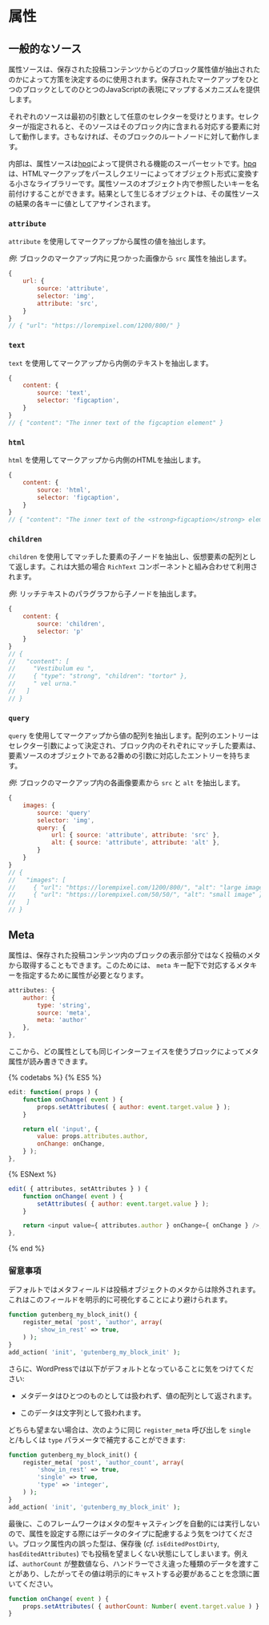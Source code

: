 <!-- # Attributes -->
# 属性

<!-- ## Common Sources -->
## 一般的なソース

<!-- Attribute sources are used to define the strategy by which block attribute values are extracted from saved post content. They provide a mechanism to map from the saved markup to a JavaScript representation of a block. -->
属性ソースは、保存された投稿コンテンツからどのブロック属性値が抽出されたのかによって方策を決定するのに使用されます。保存されたマークアップをひとつのブロックとしてのひとつのJavaScriptの表現にマップするメカニズムを提供します。

<!-- Each source accepts an optional selector as the first argument. If a selector is specified, the source behavior will be run against the corresponding element(s) contained within the block. Otherwise it will be run against the block's root node. -->
それぞれのソースは最初の引数として任意のセレクターを受けとります。セレクターが指定されると、そのソースはそのブロック内に含まれる対応する要素に対して動作します。さもなければ、そのブロックのルートノードに対して動作します。

<!-- Under the hood, attribute sources are a superset of functionality provided by [hpq](https://github.com/aduth/hpq), a small library used to parse and query HTML markup into an object shape. In an object of attributes sources, you can name the keys as you see fit. The resulting object will assign as a value to each key the result of its attribute source. -->
内部は、属性ソースは[hpq](https://github.com/aduth/hpq)によって提供される機能のスーパーセットです。[hpq](https://github.com/aduth/hpq)は、HTMLマークアップをパースしクエリーによってオブジェクト形式に変換する小さなライブラリーです。属性ソースのオブジェクト内で参照したいキーを名前付けすることができます。結果として生じるオブジェクトは、その属性ソースの結果の各キーに値としてアサインされます。

### `attribute`

<!-- Use `attribute` to extract the value of an attribute from markup. -->
 `attribute` を使用してマークアップから属性の値を抽出します。

<!-- _Example_: Extract the `src` attribute from an image found in the block's markup. -->
_例_: ブロックのマークアップ内に見つかった画像から `src` 属性を抽出します。

```js
{
	url: {
		source: 'attribute',
		selector: 'img',
		attribute: 'src',
	}
}
// { "url": "https://lorempixel.com/1200/800/" }
```

### `text`

<!-- Use `text` to extract the inner text from markup. -->
`text` を使用してマークアップから内側のテキストを抽出します。

```js
{
	content: {
		source: 'text',
		selector: 'figcaption',
	}
}
// { "content": "The inner text of the figcaption element" }
```

### `html`

<!-- Use `html` to extract the inner HTML from markup. -->
`html` を使用してマークアップから内側のHTMLを抽出します。

```js
{
	content: {
		source: 'html',
		selector: 'figcaption',
	}
}
// { "content": "The inner text of the <strong>figcaption</strong> element" }
```

### `children`

<!-- Use `children` to extract child nodes of the matched element, returned as an array of virtual elements. This is most commonly used in combination with the `RichText` component. -->
`children` を使用してマッチした要素の子ノードを抽出し、仮想要素の配列として返します。これは大抵の場合 `RichText` コンポーネントと組み合わせて利用されます。

<!-- _Example_: Extract child nodes from a paragraph of rich text. -->
_例_: リッチテキストのパラグラフから子ノードを抽出します。

```js
{
	content: {
		source: 'children',
		selector: 'p'
	}
}
// {
//   "content": [
//     "Vestibulum eu ",
//     { "type": "strong", "children": "tortor" },
//     " vel urna."
//   ]
// }
```

### `query`

<!-- Use `query` to extract an array of values from markup. Entries of the array are determined by the selector argument, where each matched element within the block will have an entry structured corresponding to the second argument, an object of attribute sources. -->
`query` を使用してマークアップから値の配列を抽出します。配列のエントリーはセレクター引数によって決定され、ブロック内のそれぞれにマッチした要素は、要素ソースのオブジェクトである2番めの引数に対応したエントリーを持ちます。

<!-- _Example_: Extract `src` and `alt` from each image element in the block's markup. -->
_例_: ブロックのマークアップ内の各画像要素から `src` と `alt` を抽出します。

```js
{
	images: {
		source: 'query'
		selector: 'img',
		query: {
			url: { source: 'attribute', attribute: 'src' },
			alt: { source: 'attribute', attribute: 'alt' },
		}
	}
}
// {
//   "images": [
//     { "url": "https://lorempixel.com/1200/800/", "alt": "large image" },
//     { "url": "https://lorempixel.com/50/50/", "alt": "small image" }
//   ]
// }
```

## Meta

<!-- Attributes may be obtained from a post's meta rather than from the block's representation in saved post content. For this, an attribute is required to specify its corresponding meta key under the `meta` key: -->
属性は、保存された投稿コンテンツ内のブロックの表示部分ではなく投稿のメタから取得することもできます。このためには、 `meta` キー配下で対応するメタキーを指定するために属性が必要となります。

```js
attributes: {
	author: {
		type: 'string',
		source: 'meta',
		meta: 'author'
	},
},
```

<!-- From here, meta attributes can be read and written by a block using the same interface as any attribute: -->
ここから、どの属性としても同じインターフェイスを使うブロックによってメタ属性が読み書きできます。

{% codetabs %}
{% ES5 %}
```js
edit: function( props ) {
	function onChange( event ) {
		props.setAttributes( { author: event.target.value } );
	}

	return el( 'input', {
		value: props.attributes.author,
		onChange: onChange,
	} );
},
```
{% ESNext %}
```js
edit( { attributes, setAttributes } ) {
	function onChange( event ) {
		setAttributes( { author: event.target.value } );
	}

	return <input value={ attributes.author } onChange={ onChange } />;
},
```
{% end %}

<!-- ### Considerations -->
### 留意事項

<!-- By default, a meta field will be excluded from a post object's meta. This can be circumvented by explicitly making the field visible: -->
デフォルトではメタフィールドは投稿オブジェクトのメタからは除外されます。これはこのフィールドを明示的に可視化することにより避けられます。

```php
function gutenberg_my_block_init() {
	register_meta( 'post', 'author', array(
		'show_in_rest' => true,
	) );
}
add_action( 'init', 'gutenberg_my_block_init' );
```

<!-- Furthermore, be aware that WordPress defaults to: -->
さらに、WordPressでは以下がデフォルトとなっていることに気をつけてください:

<!-- - not treating a meta datum as being unique, instead returning an array of values; -->
- メタデータはひとつのものとしては扱われず、値の配列として返されます。
<!-- - treating that datum as a string. -->
- このデータは文字列として扱われます。

<!-- If either behavior is not desired, the same `register_meta` call can be complemented with the `single` and/or `type` parameters as follows: -->
どちらも望まない場合は、次のように同じ `register_meta` 呼び出しを `single` と/もしくは `type` パラメータで補完することができます:

```php
function gutenberg_my_block_init() {
	register_meta( 'post', 'author_count', array(
		'show_in_rest' => true,
		'single' => true,
		'type' => 'integer',
	) );
}
add_action( 'init', 'gutenberg_my_block_init' );
```

<!-- Lastly, make sure that you respect the data's type when setting attributes, as the framework does not automatically perform type casting of meta. Incorrect typing in block attributes will result in a post remaining dirty even after saving (_cf._ `isEditedPostDirty`, `hasEditedAttributes`). For instance, if `authorCount` is an integer, remember that event handlers may pass a different kind of data, thus the value should be cast explicitly: -->
最後に、このフレームワークはメタの型キャスティングを自動的には実行しないので、属性を設定する際にはデータのタイプに配慮するよう気をつけてください。ブロック属性内の誤った型は、保存後 (_cf._ `isEditedPostDirty`, `hasEditedAttributes`) でも投稿を望ましくない状態にしてしまいます。例えば、`authorCount` が整数値なら、ハンドラーでさえ違った種類のデータを渡すことがあり、したがってその値は明示的にキャストする必要があることを念頭に置いてください。

```js
function onChange( event ) {
	props.setAttributes( { authorCount: Number( event.target.value ) } );
}
```
